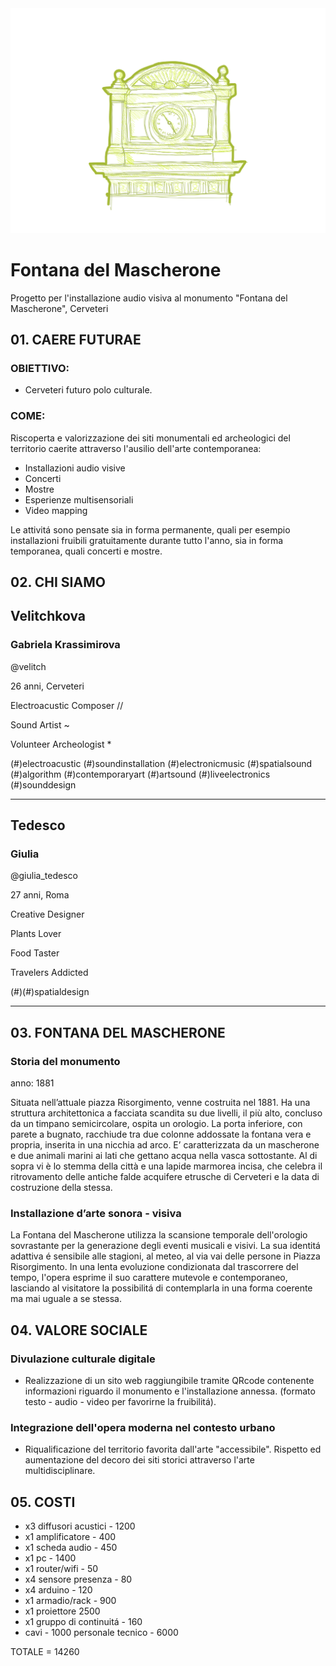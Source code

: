 <img src= "https://github.com/Velitch/Caere_Futurae/blob/master/Fontana%20del%20Mascherone/Presentazione/01_Illustrazioni/Illustrazione_03.jpg">

# Fontana del Mascherone
Progetto per l'installazione audio visiva al monumento "Fontana del Mascherone", Cerveteri

## 01. CAERE FUTURAE

### OBIETTIVO: 

- Cerveteri futuro polo culturale.

### COME:
Riscoperta e valorizzazione dei siti monumentali ed archeologici del territorio caerite attraverso l'ausilio dell'arte contemporanea:

- Installazioni audio visive
- Concerti
- Mostre
- Esperienze multisensoriali
- Video mapping

Le attivitá sono pensate sia in forma permanente, quali per esempio installazioni fruibili gratuitamente durante tutto l'anno, sia in forma temporanea, quali concerti e mostre.

## 02. CHI SIAMO

## Velitchkova 
### Gabriela Krassimirova

@velitch

26 anni, Cerveteri

Electroacustic Composer //

Sound Artist ~

Volunteer Archeologist *

(#)electroacustic (#)soundinstallation (#)electronicmusic (#)spatialsound (#)algorithm (#)contemporaryart (#)artsound (#)liveelectronics (#)sounddesign

----------

## Tedesco
### Giulia

@giulia_tedesco

27 anni, Roma

Creative Designer

Plants Lover

Food Taster

Travelers Addicted

(#)(#)spatialdesign

-----------

## 03. FONTANA DEL MASCHERONE

### Storia del monumento

anno: 1881

Situata nell’attuale piazza Risorgimento, venne costruita nel 1881. Ha una struttura architettonica a facciata scandita su due livelli, il più alto, concluso da un timpano semicircolare, ospita un orologio. La porta inferiore, con parete a bugnato, racchiude tra due colonne addossate la fontana vera e propria, inserita in una nicchia ad arco. E’ caratterizzata da un mascherone e due animali marini ai lati che gettano acqua nella vasca sottostante. Al di sopra vi è lo stemma della città e una lapide marmorea incisa, che celebra il ritrovamento delle antiche falde acquifere etrusche di Cerveteri e la data di costruzione della stessa.

### Installazione d’arte sonora - visiva

La Fontana del Mascherone utilizza la scansione temporale dell'orologio sovrastante per la generazione degli eventi musicali e visivi. La sua identitá adattiva é sensibile alle stagioni, al meteo, al via vai delle persone in Piazza Risorgimento. In una lenta evoluzione condizionata dal trascorrere del tempo, l'opera esprime il suo carattere mutevole e contemporaneo, lasciando al visitatore la possibilitá di contemplarla in una forma coerente ma mai uguale a se stessa.


## 04. VALORE SOCIALE

### Divulazione culturale digitale

- Realizzazione di un sito web raggiungibile tramite QRcode contenente informazioni riguardo il monumento e l'installazione annessa. (formato testo - audio - video per favorirne la fruibilitá).

### Integrazione dell'opera moderna nel contesto urbano

- Riqualificazione del territorio favorita dall'arte "accessibile". Rispetto ed aumentazione del decoro dei siti storici attraverso l'arte multidisciplinare.

## 05. COSTI

- x3 diffusori acustici - 1200
- x1 amplificatore - 400
- x1 scheda audio - 450
- x1 pc - 1400
- x1 router/wifi - 50
- x4 sensore presenza - 80
- x4 arduino - 120
- x1 armadio/rack - 900
- x1 proiettore 2500
- x1 gruppo di continuitá - 160
- cavi - 1000
personale tecnico - 6000

TOTALE = 14260 


